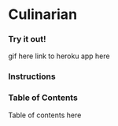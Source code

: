 <!-- logo here -->

# Culinarian

### Try it out!

gif here
link to heroku app here

### Instructions

### Table of Contents

Table of contents here
